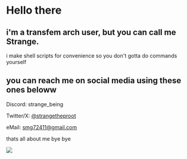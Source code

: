 # Hello there
## i'm a transfem arch user, but you can call me Strange.
i make shell scripts for convenience so you don't gotta do commands yourself  

## you can reach me on social media using these ones beloww

Discord: strange_being

Twitter/X: [@strangetheproot](https://twitter.com/strangetheproot)

eMail: smg72411@gmail.com



thats all about me bye bye



<img src=https://raw.githubusercontent.com/strangetheproot/practical-shell-files/main/assets/dance.gif>


